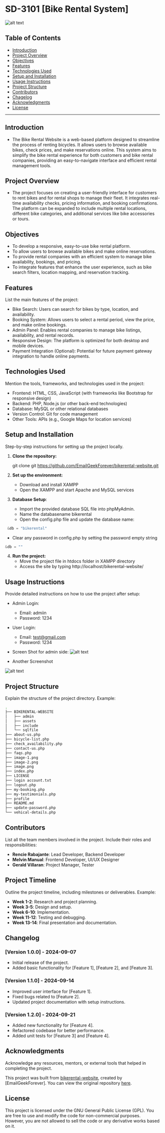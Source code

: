 
# SD-3101 [Bike Rental System]

![alt text](image.png)

## Table of Contents
- [Introduction](#introduction)
- [Project Overview](#project-overview)
- [Objectives](#objectives)
- [Features](#features)
- [Technologies Used](#technologies-used)
- [Setup and Installation](#setup-and-installation)
- [Usage Instructions](#usage-instructions)
- [Project Structure](#project-structure)
- [Contributors](#contributors)
- [Chagelog](#changelog)
- [Acknowledgments](#acknowledgments)
- [License](#license)

---

## Introduction
- The Bike Rental Website is a web-based platform designed to streamline the process of renting bicycles. It allows users to browse available bikes, check prices, and make reservations online. This system aims to simplify the bike rental experience for both customers and bike rental companies, providing an easy-to-navigate interface and efficient rental management tools.

## Project Overview
- The project focuses on creating a user-friendly interface for customers to rent bikes and for rental shops to manage their fleet. It integrates real-time availability checks, pricing information, and booking confirmations. The platform can be expanded to include multiple rental locations, different bike categories, and additional services like bike accessories or tours.

## Objectives
- To develop a responsive, easy-to-use bike rental platform.
- To allow users to browse available bikes and make online reservations.
- To provide rental companies with an efficient system to manage bike availability, bookings, and pricing.
- To integrate features that enhance the user experience, such as bike search filters, location mapping, and reservation tracking.

## Features
List the main features of the project:
- Bike Search: Users can search for bikes by type, location, and availability.
- Booking System: Allows users to select a rental period, view the price, and make online bookings.
- Admin Panel: Enables rental companies to manage bike listings, availability, and rental records.
- Responsive Design: The platform is optimized for both desktop and mobile devices.
- Payment Integration (Optional): Potential for future payment gateway integration to handle online payments.

## Technologies Used
Mention the tools, frameworks, and technologies used in the project:
- Frontend: HTML, CSS, JavaScript (with frameworks like Bootstrap for responsive design)
- Backend: PHP, Node.js (or other back-end technologies)
- Database: MySQL or other relational databases
- Version Control: Git for code management
- Other Tools: APIs (e.g., Google Maps for location services)

## Setup and Installation
Step-by-step instructions for setting up the project locally.

1. **Clone the repository:**

   git clone git https://github.com/EmailGeekForever/bikerental-website.git
   
2. **Set up the environment:**
	- Download and install XAMPP
  	- Open the XAMPP and start Apache and MySQL services

3. **Database Setup**:
   - Import the provided database SQL file into phpMyAdmin.
   - Name the databasename bikerental
   - Open the config.php file and update the database name:
  ```php
   &db = "bikerental"
   ```
   - Clear any password in config.php by setting the password empty string
   ```php
   &db = ""
   ```
   
4. **Run the project:**
   - Move the project file in htdocs folder in XAMPP directory
   - Access the site by typing http://localhost/bikerental-website/



## Usage Instructions
Provide detailed instructions on how to use the project after setup:
- Admin Login:
  - Email: admiin
  - Password: 1234
- User Login:
  - Email: test@gmail.com
  - Password: 1234

- Screen Shot for admin side:
![alt text](image-1.png)

- Another Screenshot

![alt text](image-2.png)
## Project Structure
Explain the structure of the project directory. Example:
```bash
.
├── BIKERENTAL-WEBSITE
│   ├── admin
│   ├── assets
│   ├── include
│   └── sqlfile
├── about-us.php
├── bicycle-list.php
├── check_availability.php
├── contact-us.php
├── faqs.php
├── image-1.png
├── image-2.png
├── image.png
├── index.php
├── LICENSE
├── login account.txt
├── logout.php
├── my-booking.php
├── my-testimonials.php
├── profile
├── README.md
├── update-password.php
└── vehical-details.php
```

## Contributors

List all the team members involved in the project. Include their roles and responsibilities:

- **Rencie Rabajante**: Lead Developer, Backend Developer
- **Melvin Manual**: Frontend Developer, UI/UX Designer
- **Gerald Villaran**: Project Manager, Tester

## Project Timeline

Outline the project timeline, including milestones or deliverables. Example:

- **Week 1-2**: Research and project planning.
- **Week 3-5**: Design and setup.
- **Week 6-10**: Implementation.
- **Week 11-12**: Testing and debugging.
- **Week 13-14**: Final presentation and documentation.

## Changelog

### [Version 1.0.0] - 2024-09-07
- Initial release of the project.
- Added basic functionality for [Feature 1], [Feature 2], and [Feature 3].

### [Version 1.1.0] - 2024-09-14
- Improved user interface for [Feature 1].
- Fixed bugs related to [Feature 2].
- Updated project documentation with setup instructions.

### [Version 1.2.0] - 2024-09-21
- Added new functionality for [Feature 4].
- Refactored codebase for better performance.
- Added unit tests for [Feature 3] and [Feature 4].


## Acknowledgments

Acknowledge any resources, mentors, or external tools that helped in completing the project.

This project was built from [bikerental-website](https://github.com/EmailGeekForever/bikerental-website), created by [EmailGeekForever]. You can view the original repository [here](https://github.com/EmailGeekForever/bikerental-website).

## License

This project is licensed under the GNU General Public License (GPL). You are free to use and modify the code for non-commercial purposes. However, you are not allowed to sell the code or any derivative works based on it.
